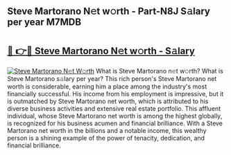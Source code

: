 ## Steve Martorano N𝚎t w𝚘rth - Part-N8J S𝚊lary per year M7MDB

# <h2><a href="http://gc18or5.nevu.top/?p=Steve+Martorano">🔗 👉🔴 Steve Martorano N𝚎t w𝚘rth - S𝚊lary</a></h2>

[![Steve Martorano N𝚎t W𝚘rth](https://i.imgur.com/Oavwk0R.jpeg)](http://gc18or5.nevu.top/?p=Steve+Martorano)
What is Steve Martorano n𝚎t w𝚘rth? What is Steve Martorano s𝚊lary per year?
This rich person's Steve Martorano net worth is considerable, earning him a place among the industry's most financially successful. His income from his employment is impressive, but it is outmatched by Steve Martorano net worth, which is attributed to his diverse business activities and extensive real estate portfolio. This affluent individual, whose Steve Martorano net worth is among the highest globally, is recognized for his business acumen and financial brilliance. With a Steve Martorano net worth in the billions and a notable income, this wealthy person is a shining example of the power of tenacity, dedication, and financial brilliance.
